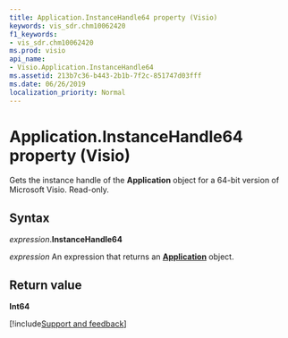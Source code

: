 ```yaml
---
title: Application.InstanceHandle64 property (Visio)
keywords: vis_sdr.chm10062420
f1_keywords:
- vis_sdr.chm10062420
ms.prod: visio
api_name:
- Visio.Application.InstanceHandle64
ms.assetid: 213b7c36-b443-2b1b-7f2c-851747d03fff
ms.date: 06/26/2019
localization_priority: Normal
---
```



# Application.InstanceHandle64 property (Visio)

Gets the instance handle of the **Application** object for a 64-bit version of Microsoft Visio. Read-only.


## Syntax

_expression_.**InstanceHandle64**

_expression_ An expression that returns an **[Application](Visio.Application.md)** object.


## Return value

**Int64**

[!include[Support and feedback](~/includes/feedback-boilerplate.md)]